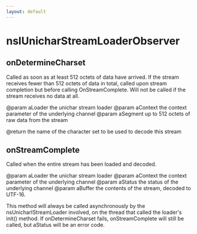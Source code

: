 ```yaml
---
layout: default
---
```


# nsIUnicharStreamLoaderObserver #

## onDetermineCharset ##

Called as soon as at least 512 octets of data have arrived.
If the stream receives fewer than 512 octets of data in total,
called upon stream completion but before calling OnStreamComplete.
Will not be called if the stream receives no data at all.

@param aLoader the unichar stream loader
@param aContext the context parameter of the underlying channel
@param aSegment up to 512 octets of raw data from the stream

@return the name of the character set to be used to decode this stream


## onStreamComplete ##

Called when the entire stream has been loaded and decoded.

@param aLoader the unichar stream loader
@param aContext the context parameter of the underlying channel
@param aStatus the status of the underlying channel
@param aBuffer the contents of the stream, decoded to UTF-16.

This method will always be called asynchronously by the
nsUnicharIStreamLoader involved, on the thread that called the
loader's init() method.  If onDetermineCharset fails,
onStreamComplete will still be called, but aStatus will be an
error code.

